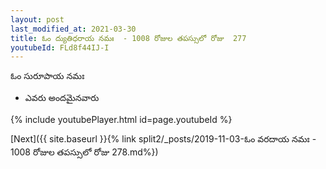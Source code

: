 ```yaml
---
layout: post
last_modified_at: 2021-03-30
title: ఓం ద్యుతిధరాయ నమః  - 1008 రోజుల తపస్సులో రోజు  277
youtubeId: FLd8f44IJ-I
---
```

 
 
 ఓం సురూపాయ నమః  
 
 -  ఎవరు అందమైనవారు 
 
  
 
  
 
 
 
 
 
 


{% include youtubePlayer.html id=page.youtubeId %}
 
[Next]({{ site.baseurl }}{% link  split2/_posts/2019-11-03-ఓం వరదాయ నమః  - 1008 రోజుల తపస్సులో రోజు  278.md%})
 
